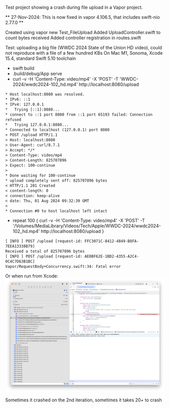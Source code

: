 Test project showing a crash during file upload in a Vapor project.

** 27-Nov-2024: This is now fixed in vapor 4.106.5, that includes swift-nio 2.77.0 **

Created using vapor new Test_FileUpload
Added UploadController.swift to count bytes received
Added controller registration in routes.swift

Test: uploading a big file (WWDC 2024 State of the Union HD video), could not reproduce with a file of a few hundred KBs
On Mac M1, Sonoma, Xcode 15.4, standard Swift 5.10 toolchain
  - swift build
  - .build/debug/App serve 
  - curl -v -H 'Content-Type: video/mp4' -X 'POST' -T 'WWDC-2024/wwdc2024-102_hd.mp4' http://localhost:8080/upload
```
* Host localhost:8080 was resolved.
* IPv6: ::1
* IPv4: 127.0.0.1
*   Trying [::1]:8080...
* connect to ::1 port 8080 from ::1 port 65193 failed: Connection refused
*   Trying 127.0.0.1:8080...
* Connected to localhost (127.0.0.1) port 8080
> POST /upload HTTP/1.1
> Host: localhost:8080
> User-Agent: curl/8.7.1
> Accept: */*
> Content-Type: video/mp4
> Content-Length: 825707896
> Expect: 100-continue
> 
* Done waiting for 100-continue
* upload completely sent off: 825707896 bytes
< HTTP/1.1 201 Created
< content-length: 0
< connection: keep-alive
< date: Thu, 01 Aug 2024 09:32:39 GMT
< 
* Connection #0 to host localhost left intact
```

  - repeat 100 { curl -v -H 'Content-Type: video/mp4' -X 'POST' -T '/Volumes/MediaLibrary/Videos/Tech/Apple/WWDC-2024/wwdc2024-102_hd.mp4' http://localhost:8080/upload }
```
[ INFO ] POST /upload [request-id: FFC3071C-8412-4849-B8FA-7EEA13338B79]
Received a total of 825707896 bytes
[ INFO ] POST /upload [request-id: AE0BF62E-1BD2-4355-A2C4-0C4C7D63B1BC]
Vapor/RequestBody+Concurrency.swift:34: Fatal error
```

Or when run from Xcode: ![error](ErrorInXcode.png)

Sometimes it crashed on the 2nd iteration, sometimes it takes 20+ to crash
